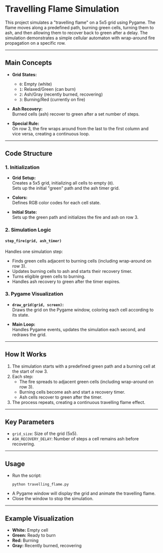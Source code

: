 # Travelling Flame Simulation

This project simulates a "travelling flame" on a 5x5 grid using Pygame. The flame moves along a predefined path, burning green cells, turning them to ash, and then allowing them to recover back to green after a delay. The simulation demonstrates a simple cellular automaton with wrap-around fire propagation on a specific row.

---

## Main Concepts

- **Grid States:**
  - `0`: Empty (white)
  - `1`: Relaxed/Green (can burn)
  - `2`: Ash/Gray (recently burned, recovering)
  - `3`: Burning/Red (currently on fire)

- **Ash Recovery:**  
  Burned cells (ash) recover to green after a set number of steps.

- **Special Rule:**  
  On row 3, the fire wraps around from the last to the first column and vice versa, creating a continuous loop.

---

## Code Structure

### 1. Initialization

- **Grid Setup:**  
  Creates a 5x5 grid, initializing all cells to empty (`0`).  
  Sets up the initial "green" path and the ash timer grid.

- **Colors:**  
  Defines RGB color codes for each cell state.

- **Initial State:**  
  Sets up the green path and initializes the fire and ash on row 3.

### 2. Simulation Logic

#### `step_fire(grid, ash_timer)`

Handles one simulation step:
- Finds green cells adjacent to burning cells (including wrap-around on row 3).
- Updates burning cells to ash and starts their recovery timer.
- Turns eligible green cells to burning.
- Handles ash recovery to green after the timer expires.

### 3. Pygame Visualization

- **`draw_grid(grid, screen)`:**  
  Draws the grid on the Pygame window, coloring each cell according to its state.

- **Main Loop:**  
  Handles Pygame events, updates the simulation each second, and redraws the grid.

---

## How It Works

1. The simulation starts with a predefined green path and a burning cell at the start of row 3.
2. Each step:
   - The fire spreads to adjacent green cells (including wrap-around on row 3).
   - Burning cells become ash and start a recovery timer.
   - Ash cells recover to green after the timer.
3. The process repeats, creating a continuous travelling flame effect.

---

## Key Parameters

- `grid_size`: Size of the grid (5x5).
- `ASH_RECOVERY_DELAY`: Number of steps a cell remains ash before recovering.

---

## Usage

- Run the script:  
  ```
  python travelling_flame.py
  ```
- A Pygame window will display the grid and animate the travelling flame.
- Close the window to stop the simulation.

---

## Example Visualization

- **White:** Empty cell
- **Green:** Ready to burn
- **Red:** Burning
- **Gray:** Recently burned, recovering
